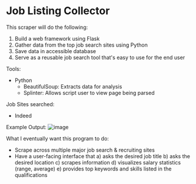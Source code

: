 # Job Listing Collector
This scraper will do the following:
1. Build a web framework using Flask
2. Gather data from the top job search sites using Python
3. Save data in accessible database
4. Serve as a reusable job search tool that's easy to use for the end user

Tools:
- Python
  - BeautifulSoup: Extracts data for analysis
  - Splinter: Allows script user to view page being parsed

Job Sites searched:
- Indeed

Example Output:
![image](https://user-images.githubusercontent.com/31219195/229323037-abe96e83-8d50-4385-a7f1-d24b9e4db36b.png)

What I eventually want this program to do:
- Scrape across multiple major job search & recruiting sites
- Have a user-facing interface that 
  a) asks the desired job title
  b) asks the desired location
  c) scrapes information
  d) visualizes salary statistics (range, average)
  e) provides top keywords and skills listed in the qualifications
